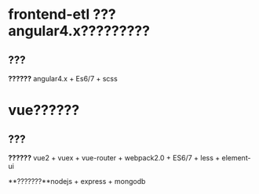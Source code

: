 # frontend-etl ???angular4.x?????????
## ???
**??????** angular4.x + Es6/7 + scss


# vue??????
## ???

**??????** vue2 + vuex + vue-router + webpack2.0 + ES6/7 + less + element-ui

**???????**nodejs + express  + mongodb
